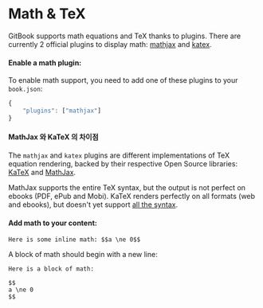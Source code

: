 # Math & TeX

GitBook supports math equations and TeX thanks to plugins. There are currently 2 official plugins to display math: [mathjax](https://github.com/GitbookIO/plugin-mathjax) and [katex](https://github.com/GitbookIO/plugin-katex).

#### Enable a math plugin:

To enable math support, you need to add one of these plugins to your `book.json`:

```js
{
    "plugins": ["mathjax"]
}
```

#### MathJax 와 KaTeX 의 차이점

The `mathjax` and `katex` plugins are different implementations of TeX equation rendering, backed by their respective Open Source libraries: [KaTeX](https://github.com/Khan/KaTeX) and [MathJax](https://www.mathjax.org).

MathJax supports the entire TeX syntax, but the output is not perfect on ebooks (PDF, ePub and Mobi).
KaTeX renders perfectly on all formats (web and ebooks), but doesn't yet support [all the syntax](https://github.com/Khan/KaTeX/wiki/Function-Support-in-KaTeX).


#### Add math to your content:

```
Here is some inline math: $$a \ne 0$$
```

A block of math should begin with a new line:

```
Here is a block of math:

$$
a \ne 0
$$
```